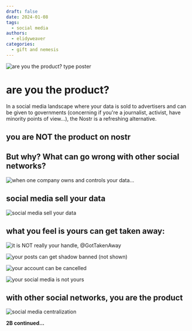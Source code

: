```yaml
---
draft: false
date: 2024-01-08 
tags:
  - social media
authors:
  - elidyweaver
categories:
  - gift and nemesis
---
```


![are you the product? type poster](../../assets/images/gift-and-nemesis/you-are-the-product-1.png)

# are you the product?

In a social media landscape where your data is sold to advertisers and can be given to governments (concerning if you're a journalist, activist, have minority points of view...), the Nostr is a refreshing alternative.

## you are NOT the product on nostr

<!-- excerpt ends before this -->

## But why? What can go wrong with other social networks? 
![when one company owns and controls your data...](../../assets/images/gift-and-nemesis/you-are-the-product-2.png)

## social media sell your data
![social media sell your data](../../assets/images/gift-and-nemesis/you-are-the-product-3.png)

## what you feel is yours can get taken away:
![it is NOT really your handle, @GotTakenAway](../../assets/images/gift-and-nemesis/you-are-the-product-4.png)

![your posts can get shadow banned (not shown)](../../assets/images/gift-and-nemesis/you-are-the-product-5.png)

![your account can be cancelled](../../assets/images/gift-and-nemesis/you-are-the-product-6.png)

![your social media is not yours](../../assets/images/gift-and-nemesis/you-are-the-product-7.png)

## with other social networks, you are the product
![social media centralization](../../assets/images/gift-and-nemesis/social-media-centralization.png)

**2B continued...**